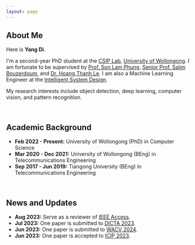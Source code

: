 ```yaml
---
layout: page
---
```


## About Me

Here is **Yang Di**.

I'm a second-year PhD student at the [CSIP Lab](https://www.uow.edu.au/engineering-information-sciences/research/signals-information-and-communications-research-institute-sicom/), [University of Wollongong](https://www.uow.edu.au/). I am fortunate to be supervised by [Prof. Son Lam Phung](https://scholars.uow.edu.au/lam-phung), [Senior Prof. Salim Bouzerdoum](https://scholars.uow.edu.au/a-bouzerdoum), and [Dr. Hoang Thanh Le](https://scholars.uow.edu.au/thanh-le-hoang). I am also a Machine Learning Engineer at the [Intelligent System Design](https://isd.ai/).

My research interests include object detection, deep learning, computer vision, and pattern recognition. 

<br>

## Academic Background

- **Feb 2022 - Present:** University of Wollongong (PhD) in Computer Science
- **Mar 2020 - Dec 2021:** University of Wollongong (BEng) in Telecommunications Engineering
- **Sep 2017 - Jun 2019:** Tiangong University (BEng) in Telecommunications Engineering

<br>

## News and Updates

- **Aug 2023:** Serve as a reviewer of [IEEE Access](https://ieeeaccess.ieee.org/).
- **Jul 2023:** One paper is submitted to [DICTA 2023](https://www.dictaconference.org/).
- **Jun 2023:** One paper is submitted to [WACV 2024](https://wacv2024.thecvf.com/).
- **Jun 2023:** One paper is accepted to [ICIP 2023](https://2023.ieeeicip.org/). <br>
